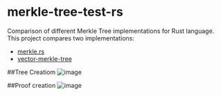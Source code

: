 # merkle-tree-test-rs
Comparison of different Merkle Tree implementations for Rust language. This project compares two implementations:
- [merkle.rs](https://github.com/SpinResearch/merkle.rs)
- [vector-merkle-tree](https://github.com/zharkomi/vector-merkle-tree)

##Tree Creatiom
![image](https://habrastorage.org/webt/xk/nf/kj/xknfkjl5aqy8oqagfzaj05p1qo4.png)

##Proof creation
![image](https://habrastorage.org/webt/py/lc/20/pylc206tjr1oraib8eynbeeatym.png)